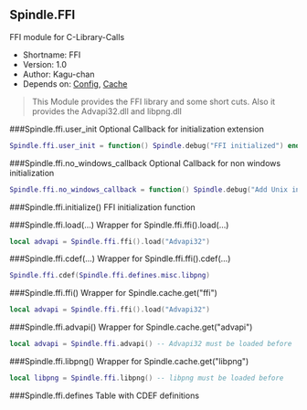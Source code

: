 Spindle.FFI
-----------
FFI module for C-Library-Calls

* Shortname: FFI
* Version: 1.0
* Author: Kagu-chan
* Depends on: [Config](../modules/config.md), [Cache](../modules/cache.md)

> This Module provides the FFI library and some short cuts. Also it provides the Advapi32.dll and libpng.dll

###Spindle.ffi.user_init
Optional Callback for initialization extension
```lua
Spindle.ffi.user_init = function() Spindle.debug("FFI initialized") end
```

###Spindle.ffi.no_windows_callback
Optional Callback for non windows initialization
```lua
Spindle.ffi.no_windows_callback = function() Spindle.debug("Add Unix initialization here") end
```

###Spindle.ffi.initialize()
FFI initialization function

###Spindle.ffi.load(...)
Wrapper for Spindle.ffi.ffi().load(...)
```lua
local advapi = Spindle.ffi.ffi().load("Advapi32")
```

###Spindle.ffi.cdef(...)
Wrapper for Spindle.ffi.ffi().cdef(...)
```lua
Spindle.ffi.cdef(Spindle.ffi.defines.misc.libpng)
```

###Spindle.ffi.ffi()
Wrapper for Spindle.cache.get("ffi")
```lua
local advapi = Spindle.ffi.ffi().load("Advapi32")
```

###Spindle.ffi.advapi()
Wrapper for Spindle.cache.get("advapi")
```lua
local advapi = Spindle.ffi.advapi() -- Advapi32 must be loaded before
```

###Spindle.ffi.libpng()
Wrapper for Spindle.cache.get("libpng")
```lua
local libpng = Spindle.ffi.libpng() -- libpng must be loaded before
```

###Spindle.ffi.defines
Table with CDEF definitions
